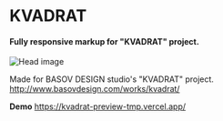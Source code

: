 # KVADRAT
#### Fully responsive markup for "KVADRAT" project.  
![Head image](http://basovdesign.com/wp-content/uploads/2016/09/Kvadrat_by_basovdesign_All-2.gif)  

Made for BASOV DESIGN studio's "KVADRAT" project.  
http://www.basovdesign.com/works/kvadrat/  

**Demo** https://kvadrat-preview-tmp.vercel.app/
